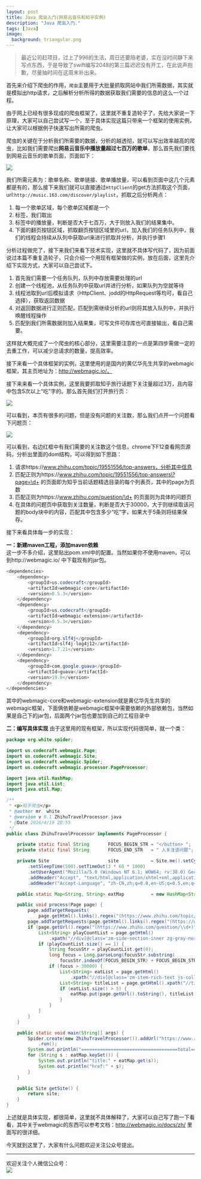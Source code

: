 ```yaml
---
layout: post
title: Java 爬虫入门(网易云音乐和知乎实例)
description: "Java 爬虫入门."
tags: [Java]
image:
  background: triangular.png
---
```




> 最近公司赶项目，过上了996的生活，周日还要陪老婆，实在没时间静下来写点东西，于是导致了swift编写2048的第三篇迟迟没有开工，在此说声抱歉，尽量抽时间在这周末补出来。
  
首先来介绍下爬虫的作用，`爬虫`主要用于大批量抓取网站中我们所需数据，其实就是模拟出http请求，之后解析分析所得的数据获取我们需要的信息的这么一个过程。  

由于网上已经有很多现成的爬虫框架了，这里就不重复造轮子了，先给大家说一下原理，大家可以自己尝试写一个，至于具体实现这篇只带来一个框架的使用实例，让大家可以根据例子快速写出所需的爬虫。  

爬虫的关键在于分析我们所需要的数据，分析的越透彻，就可以写出效率越高的爬虫，比如我们需要爬出**网易云音乐中播放量超过七百万的歌单**，那么首先我们要找到网易云音乐的歌单页面，页面如下：  

![](/postimages/wangyiyunyinyue20160420193409.png)

我们所需元素为：歌单名称、歌单链接、歌单播放量，可以看到页面中这几个元素都是有的，那么接下来我们就可以直接通过`HttpClient`的get方法抓取这个页面，url:`http://music.163.com/discover/playlist`，抓取之后分析两点：  

1. 每一个歌单区域，每个歌单区域都是一个<li>标签，我们取出<li>标签中的播放量，判断是否大于七百万，大于则放入我们的结果集中。
2. 下面的翻页按钮区域，抓取翻页按钮区域里的url，加入我们的任务队列中，我们的线程会持续从队列中获取url来进行抓取并分析，并执行步骤1

分析过程做完了，接下来我们来看下技术实现，这里就不具体写代码了，因为前面说过本篇不重复造轮子，只会介绍一个用现有框架做的实例，放在后面，这里先介绍下实现方式，大家可以自己尝试下。  

1. 首先我们需要一个任务队列，队列中存放需要处理的url
2. 创建一个线程池，从任务队列中获取url并进行分析，如果队列为空就等待
3. 线程池取到url后模拟请求（HttpClient、jodd的HttpRequest等均可，看自己选择），获取返回数据
4. 对返回数据进行正则匹配，匹配到需继续分析的url则将其放入队列中，并执行唤醒线程操作
5. 匹配到我们所需数据则加入结果集，可写文件可存库也可直接输出，看自己需要。

这样就大概完成了一个爬虫的核心部分，这里需要注意的一点是第四步需做一定的去重工作，可以减少总请求的数量，提高效率。  

接下来看一个具体框架的实例，这里使用的是国内的黄亿华先生共享的webmagic框架，其主页地址为：http://webmagic.io/。  

接下来来看一个具体实例，这里我要抓取知乎旅行话题下关注量超过3万，且内容中包含5次以上“吃”字的。那么首先我们打开旅行页：  

![](/postimages/zhihulvxinghome20160420200420.png)  

可以看到，本页有很多的问题，但是没有问题的关注数，那么我们点开一个问题看下问题页：  

![](/postimages/zhihulvxingdetail20160420200618.png)  

可以看到，右边红框中有我们需要的关注数这个信息，chrome下F12查看网页源码，分析出里面的dom结构，可以得到如下思路：  

1. 请求https://www.zhihu.com/topic/19551556/top-answers，分析其中信息
2. 匹配正则为https://www.zhihu.com/topic/19551556/top-answers\?page=\d+ 的页面即为知乎当前话题精选目录的每个列表页，其中的page为页数
3. 匹配正则为https://www.zhihu.com/question/\d+ 的页面则为具体的问题页
4. 在具体的问题页中获取到关注数量，判断是否大于30000，大于则继续取该问题的body块中的内容，匹配其中包含多少“吃”字，如果大于5条则将结果保存。

接下来看具体每一步的实现：  

**一：新建maven工程，添加maven依赖**  
这一步不多介绍，这里贴出pom.xml中的配置。当然如果你不使用maven，可以到http://webmagic.io/ 中下载现有的jar包。  

```java
<dependencies>
    <dependency>
        <groupId>us.codecraft</groupId>
        <artifactId>webmagic-core</artifactId>
        <version>0.5.3</version>
    </dependency>
    <dependency>
        <groupId>us.codecraft</groupId>
        <artifactId>webmagic-extension</artifactId>
        <version>0.5.3</version>
    </dependency>
    <dependency>
        <groupId>org.slf4j</groupId>
        <artifactId>slf4j-log4j12</artifactId>
        <version>1.7.21</version>
    </dependency>
    <dependency>
        <groupId>com.google.guava</groupId>
        <artifactId>guava</artifactId>
        <version>19.0</version>
    </dependency>
</dependencies>
```

其中的webmagic-core和webmagic-extension就是黄亿华先生共享的webmagic框架，下面俩依赖是webmagic框架中需要依赖的外部依赖包，当然如果是自己下的jar包，后面两个jar包也要加到自己的工程目录中  

**二：编写具体实现**
由于这里用的现有框架，所以实现代码很简单，就一个类：  

```java
package org.white.spider;

import us.codecraft.webmagic.Page;
import us.codecraft.webmagic.Site;
import us.codecraft.webmagic.Spider;
import us.codecraft.webmagic.processor.PageProcessor;

import java.util.HashMap;
import java.util.List;
import java.util.Map;

/**
 * <p>知乎爬虫</p>
 * @author mr. white
 * @version v 0.1 ZhihuTravelProcessor.java
 * @Date 2016/4/19 20:55
 */
public class ZhihuTravelProcessor implements PageProcessor {

    private static final String       FOCUS_BEGIN_STR = "</button> ";
    private static final String       FOCUS_END_STR   = " 人关注该问题";

    private Site                      site            = Site.me().setCycleRetryTimes(5).setRetryTimes(5)
        .setSleepTime(500).setTimeOut(3 * 60 * 1000)
        .setUserAgent("Mozilla/5.0 (Windows NT 6.1; WOW64; rv:38.0) Gecko/20100101 Firefox/38.0")
        .addHeader("Accept", "text/html,application/xhtml+xml,application/xml;q=0.9,*/*;q=0.8")
        .addHeader("Accept-Language", "zh-CN,zh;q=0.8,en-US;q=0.5,en;q=0.3").setCharset("UTF-8");

    public static Map<String, String> eatMap          = new HashMap<String, String>();

    public void process(Page page) {
        page.addTargetRequests(
            page.getHtml().links().regex("(https://www.zhihu.com/topic/19551556/top-answers\\?page=\\d+)").all());
        page.addTargetRequests(page.getHtml().links().regex("(https://www.zhihu.com/question/\\d+)").all());
        if (page.getUrl().regex("(https://www.zhihu.com/question/\\d+)").match()) {
            List<String> playCountList = page.getHtml()
                .xpath("//div[@class='zm-side-section-inner zg-gray-normal']/html()").all();
            if (playCountList.size() == 1) {
                String focusStr = playCountList.get(0);
                long focus = Long.parseLong(focusStr.substring(
                    focusStr.indexOf(FOCUS_BEGIN_STR) + FOCUS_BEGIN_STR.length(), focusStr.indexOf(FOCUS_END_STR)));
                if (focus > 30000) {
                    List<String> eatList = page.getHtml()
                        .xpath("//div[@class='zm-item-rich-text js-collapse-body']/html()").regex("吃").all();
                    List<String> titleList = page.getHtml().xpath("//title/html()").all();
                    if (eatList.size() > 5) {
                        eatMap.put(page.getUrl().toString(), titleList.get(0));
                    }
                }
            }
        }
    }

    public static void main(String[] args) {
        Spider.create(new ZhihuTravelProcessor()).addUrl("https://www.zhihu.com/topic/19551556/top-answers").thread(5)
            .run();
        System.out.println("====================================total===================================");
        for (String s : eatMap.keySet()) {
            System.out.println("title:" + eatMap.get(s));
            System.out.println("href:" + s);
        }
    }

    public Site getSite() {
        return site;
    }
}

```

上述就是具体实现，都很简单，这里就不具体解释了，大家可以自己写了跑一下看看，其中关于webmagic的东西可以参考文档：http://webmagic.io/docs/zh/ 里面写的很详细。

今天就到这里了，大家有什么问题欢迎关注公众号提出。

----------
欢迎关注个人微信公众号：<br/>
![](/images/weixin.jpg)